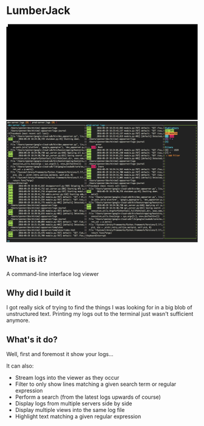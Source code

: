 # LumberJack
![demo](docs/demo.gif)
![screenshot](docs/screenshot.png)

## What is it?
A command-line interface log viewer

## Why did I build it
I got really sick of trying to find the things I was looking for in a big blob of unstructured text.
Printing my logs out to the terminal just wasn't sufficient anymore.

## What's it do?
Well, first and foremost it show your logs...

It can also:
- Stream logs into the viewer as they occur
- Filter to only show lines matching a given search term or regular expression
- Perform a search (from the latest logs upwards of course)
- Display logs from multiple servers side by side
- Display multiple views into the same log file
- Highlight text matching a given regular expression
